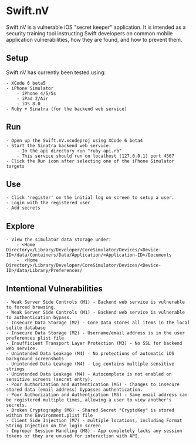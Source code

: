 Swift.nV
==========

Swift.nV is a vulnerable iOS "secret keeper" application. It is intended as a security training tool instructing Swift developers on common mobile application vulnerabilities, how they are found, and how to prevent them.

Setup
-----

Swift.nV has currently been tested using:

	- XCode 6 beta5
	- iPhone Simulator 
		- iPhone 4/5/5s
		- iPad 2/Air
		- iOS 8.0
	- Ruby + Sinatra (for the backend web service)


Run
---
	- Open up the Swift.nV.xcodeproj using XCode 6 beta4
	- Start the Sinatra backend web service:
		- In the api directory run "ruby api.rb"
		- This service should run on localhost (127.0.0.1) port 4567
	- Click the Run icon after selecting one of the iPhone Simulator targets

Use
---
	- Click 'register' on the initial log on screen to setup a user.
	- Login with the registered user
	- Add secrets

Explore
-------
	- View the simulator data storage under:
		- <Home Directory>/Library/Developer/CoreSimulator/Devices/<Device-ID>/data/Containers/Data/Application/<Application-ID>/Documents
		-  <Home Directory>/Library/Developer/CoreSimulator/Devices/<Device-ID>/data/Library/Preferences/

Intentional Vulnerabilities
---------------------------
	- Weak Server Side Controls (M1) - Backend web service is vulnerable to forced browsing.
	- Weak Server Side Controls (M1) - Backend web service is vulnerable to authentication bypass.
	- Insecure Data Storage (M2) - Core Data stores all items in the local sqlite database
	- Insecure Data Storage (M2) - Username/email address is in the user preferences plist file
	- Insufficient Transport Layer Protection (M3) - No SSL for backend web service.
	- Unintended Data Leakage (M4) - No protections of automatic iOS background screenshots
	- Unintended Data Leakage (M4) - Log contains multiple sensitive strings
	- Unintended Data Leakage (M4) - Autocomplete is not enabled on sensitive screens (secret entry).
	- Poor Authorization and Authentication (M5) - Changes to insecure stored data (email address) bypasses authentication.
	- Poor Authorization and Authentication (M5) - Same email address can be registered multiple times, allowing a user to view another's secrets.
	- Broken Cryptography (M6) - Shared Secret "CryptoKey" is stored within the Environment.plist file
	- Client Side Injection (M7) - multiple locations, including Format String Injection on the login screen
	- Improper Session Handling (M8) - App completely lacks any session tokens or they are unused for interaction with API.
